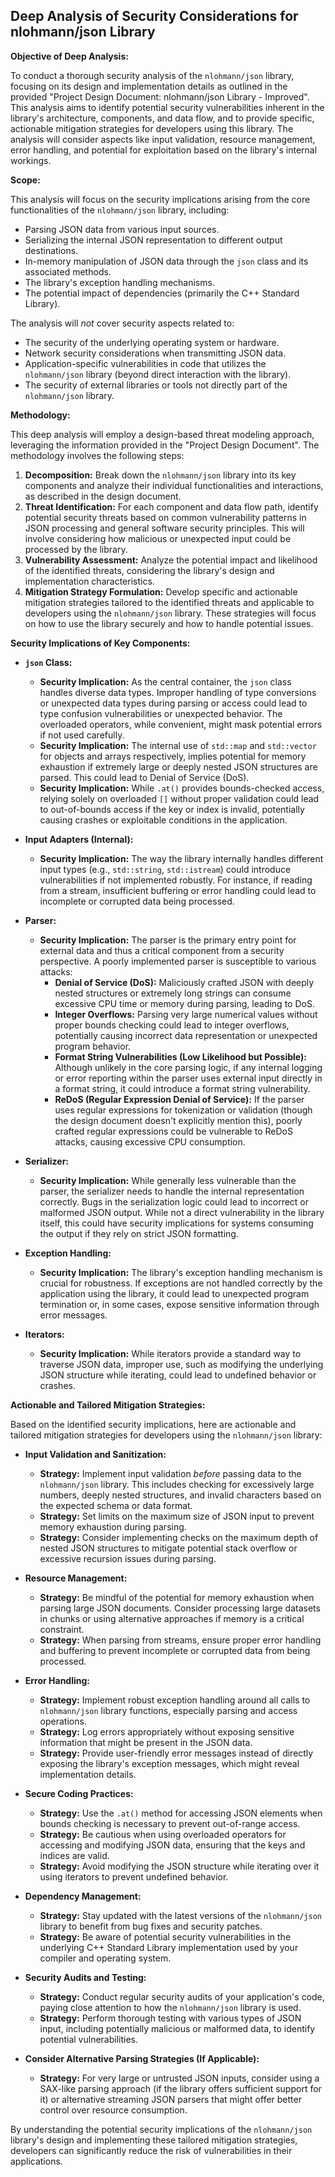 ## Deep Analysis of Security Considerations for nlohmann/json Library

**Objective of Deep Analysis:**

To conduct a thorough security analysis of the `nlohmann/json` library, focusing on its design and implementation details as outlined in the provided "Project Design Document: nlohmann/json Library - Improved". This analysis aims to identify potential security vulnerabilities inherent in the library's architecture, components, and data flow, and to provide specific, actionable mitigation strategies for developers using this library. The analysis will consider aspects like input validation, resource management, error handling, and potential for exploitation based on the library's internal workings.

**Scope:**

This analysis will focus on the security implications arising from the core functionalities of the `nlohmann/json` library, including:

*   Parsing JSON data from various input sources.
*   Serializing the internal JSON representation to different output destinations.
*   In-memory manipulation of JSON data through the `json` class and its associated methods.
*   The library's exception handling mechanisms.
*   The potential impact of dependencies (primarily the C++ Standard Library).

The analysis will *not* cover security aspects related to:

*   The security of the underlying operating system or hardware.
*   Network security considerations when transmitting JSON data.
*   Application-specific vulnerabilities in code that utilizes the `nlohmann/json` library (beyond direct interaction with the library).
*   The security of external libraries or tools not directly part of the `nlohmann/json` library.

**Methodology:**

This deep analysis will employ a design-based threat modeling approach, leveraging the information provided in the "Project Design Document". The methodology involves the following steps:

1. **Decomposition:**  Break down the `nlohmann/json` library into its key components and analyze their individual functionalities and interactions, as described in the design document.
2. **Threat Identification:**  For each component and data flow path, identify potential security threats based on common vulnerability patterns in JSON processing and general software security principles. This will involve considering how malicious or unexpected input could be processed by the library.
3. **Vulnerability Assessment:** Analyze the potential impact and likelihood of the identified threats, considering the library's design and implementation characteristics.
4. **Mitigation Strategy Formulation:**  Develop specific and actionable mitigation strategies tailored to the identified threats and applicable to developers using the `nlohmann/json` library. These strategies will focus on how to use the library securely and how to handle potential issues.

**Security Implications of Key Components:**

*   **`json` Class:**
    *   **Security Implication:** As the central container, the `json` class handles diverse data types. Improper handling of type conversions or unexpected data types during parsing or access could lead to type confusion vulnerabilities or unexpected behavior. The overloaded operators, while convenient, might mask potential errors if not used carefully.
    *   **Security Implication:** The internal use of `std::map` and `std::vector` for objects and arrays respectively, implies potential for memory exhaustion if extremely large or deeply nested JSON structures are parsed. This could lead to Denial of Service (DoS).
    *   **Security Implication:**  While `.at()` provides bounds-checked access, relying solely on overloaded `[]` without proper validation could lead to out-of-bounds access if the key or index is invalid, potentially causing crashes or exploitable conditions in the application.

*   **Input Adapters (Internal):**
    *   **Security Implication:** The way the library internally handles different input types (e.g., `std::string`, `std::istream`) could introduce vulnerabilities if not implemented robustly. For instance, if reading from a stream, insufficient buffering or error handling could lead to incomplete or corrupted data being processed.

*   **Parser:**
    *   **Security Implication:** The parser is the primary entry point for external data and thus a critical component from a security perspective. A poorly implemented parser is susceptible to various attacks:
        *   **Denial of Service (DoS):**  Maliciously crafted JSON with deeply nested structures or extremely long strings can consume excessive CPU time or memory during parsing, leading to DoS.
        *   **Integer Overflows:** Parsing very large numerical values without proper bounds checking could lead to integer overflows, potentially causing incorrect data representation or unexpected program behavior.
        *   **Format String Vulnerabilities (Low Likelihood but Possible):** Although unlikely in the core parsing logic, if any internal logging or error reporting within the parser uses external input directly in a format string, it could introduce a format string vulnerability.
        *   **ReDoS (Regular Expression Denial of Service):** If the parser uses regular expressions for tokenization or validation (though the design document doesn't explicitly mention this), poorly crafted regular expressions could be vulnerable to ReDoS attacks, causing excessive CPU consumption.

*   **Serializer:**
    *   **Security Implication:** While generally less vulnerable than the parser, the serializer needs to handle the internal representation correctly. Bugs in the serialization logic could lead to incorrect or malformed JSON output. While not a direct vulnerability in the library itself, this could have security implications for systems consuming the output if they rely on strict JSON formatting.

*   **Exception Handling:**
    *   **Security Implication:**  The library's exception handling mechanism is crucial for robustness. If exceptions are not handled correctly by the application using the library, it could lead to unexpected program termination or, in some cases, expose sensitive information through error messages.

*   **Iterators:**
    *   **Security Implication:**  While iterators provide a standard way to traverse JSON data, improper use, such as modifying the underlying JSON structure while iterating, could lead to undefined behavior or crashes.

**Actionable and Tailored Mitigation Strategies:**

Based on the identified security implications, here are actionable and tailored mitigation strategies for developers using the `nlohmann/json` library:

*   **Input Validation and Sanitization:**
    *   **Strategy:** Implement input validation *before* passing data to the `nlohmann/json` library. This includes checking for excessively large numbers, deeply nested structures, and invalid characters based on the expected schema or data format.
    *   **Strategy:**  Set limits on the maximum size of JSON input to prevent memory exhaustion during parsing.
    *   **Strategy:**  Consider implementing checks on the maximum depth of nested JSON structures to mitigate potential stack overflow or excessive recursion issues during parsing.

*   **Resource Management:**
    *   **Strategy:** Be mindful of the potential for memory exhaustion when parsing large JSON documents. Consider processing large datasets in chunks or using alternative approaches if memory is a critical constraint.
    *   **Strategy:**  When parsing from streams, ensure proper error handling and buffering to prevent incomplete or corrupted data from being processed.

*   **Error Handling:**
    *   **Strategy:** Implement robust exception handling around all calls to `nlohmann/json` library functions, especially parsing and access operations.
    *   **Strategy:**  Log errors appropriately without exposing sensitive information that might be present in the JSON data.
    *   **Strategy:**  Provide user-friendly error messages instead of directly exposing the library's exception messages, which might reveal implementation details.

*   **Secure Coding Practices:**
    *   **Strategy:**  Use the `.at()` method for accessing JSON elements when bounds checking is necessary to prevent out-of-range access.
    *   **Strategy:**  Be cautious when using overloaded operators for accessing and modifying JSON data, ensuring that the keys and indices are valid.
    *   **Strategy:**  Avoid modifying the JSON structure while iterating over it using iterators to prevent undefined behavior.

*   **Dependency Management:**
    *   **Strategy:** Stay updated with the latest versions of the `nlohmann/json` library to benefit from bug fixes and security patches.
    *   **Strategy:** Be aware of potential security vulnerabilities in the underlying C++ Standard Library implementation used by your compiler and operating system.

*   **Security Audits and Testing:**
    *   **Strategy:**  Conduct regular security audits of your application's code, paying close attention to how the `nlohmann/json` library is used.
    *   **Strategy:**  Perform thorough testing with various types of JSON input, including potentially malicious or malformed data, to identify potential vulnerabilities.

*   **Consider Alternative Parsing Strategies (If Applicable):**
    *   **Strategy:** For very large or untrusted JSON inputs, consider using a SAX-like parsing approach (if the library offers sufficient support for it) or alternative streaming JSON parsers that might offer better control over resource consumption.

By understanding the potential security implications of the `nlohmann/json` library's design and implementing these tailored mitigation strategies, developers can significantly reduce the risk of vulnerabilities in their applications.